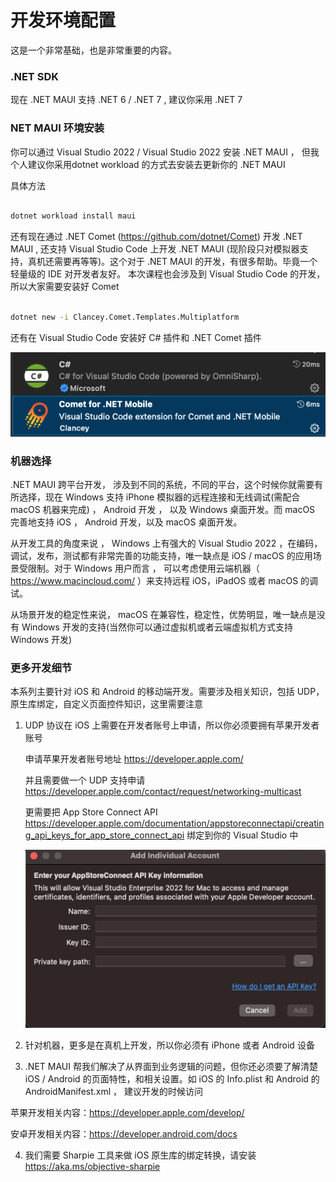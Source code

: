 # **开发环境配置**

这是一个非常基础，也是非常重要的内容。

### **.NET SDK**

现在 .NET MAUI 支持 .NET 6 / .NET 7 ,  建议你采用 .NET 7 



### **NET MAUI 环境安装**

你可以通过 Visual Studio 2022 / Visual Studio 2022 安装 .NET MAUI ， 但我个人建议你采用dotnet workload 的方式去安装去更新你的 .NET MAUI 

具体方法 


```bash

dotnet workload install maui

```

还有现在通过 .NET Comet (https://github.com/dotnet/Comet) 开发 .NET MAUI , 还支持 Visual Studio Code 上开发 .NET MAUI (现阶段只对模拟器支持，真机还需要再等等)。这个对于 .NET MAUI 的开发，有很多帮助。毕竟一个轻量级的 IDE 对开发者友好。 本次课程也会涉及到 Visual Studio Code 的开发， 所以大家需要安装好 Comet


```bash

dotnet new -i Clancey.Comet.Templates.Multiplatform

```

还有在 Visual Studio Code 安装好 C# 插件和 .NET Comet 插件

<img src="./../imgs/00/01.png" />

### **机器选择**

.NET MAUI 跨平台开发， 涉及到不同的系统，不同的平台，这个时候你就需要有所选择，现在 Windows 支持 iPhone 模拟器的远程连接和无线调试(需配合 macOS 机器来完成) ， Android 开发 ， 以及 Windows 桌面开发。而 macOS 完善地支持 iOS ， Android 开发，以及 macOS 桌面开发。

从开发工具的角度来说 ， Windows 上有强大的 Visual Studio 2022 ，在编码，调试，发布，测试都有非常完善的功能支持，唯一缺点是 iOS / macOS 的应用场景受限制。对于 Windows 用户而言 ， 可以考虑使用云端机器（ https://www.macincloud.com/ ）来支持远程 iOS，iPadOS 或者 macOS 的调试。

从场景开发的稳定性来说， macOS 在兼容性，稳定性，优势明显，唯一缺点是没有 Windows 开发的支持(当然你可以通过虚拟机或者云端虚拟机方式支持 Windows 开发)

### **更多开发细节**

本系列主要针对 iOS 和 Android 的移动端开发。需要涉及相关知识，包括 UDP，原生库绑定，自定义页面控件知识，这里需要注意

1. UDP 协议在 iOS 上需要在开发者账号上申请，所以你必须要拥有苹果开发者账号

   申请苹果开发者账号地址 https://developer.apple.com/ 

   并且需要做一个 UDP 支持申请 https://developer.apple.com/contact/request/networking-multicast 

   更需要把 App Store Connect API https://developer.apple.com/documentation/appstoreconnectapi/creating_api_keys_for_app_store_connect_api 绑定到你的 Visual Studio 中
   
   <img src="./../imgs/00/02.png" />


2. 针对机器，更多是在真机上开发，所以你必须有 iPhone 或者 Android 设备

3. .NET MAUI 帮我们解决了从界面到业务逻辑的问题，但你还必须要了解清楚 iOS / Android 的页面特性，和相关设置。如 iOS 的 Info.plist 和 Android 的 AndroidManifest.xml ， 建议开发的时候访问

苹果开发相关内容：https://developer.apple.com/develop/

安卓开发相关内容：https://developer.android.com/docs 

4. 我们需要 Sharpie 工具来做 iOS 原生库的绑定转换，请安装 https://aka.ms/objective-sharpie









